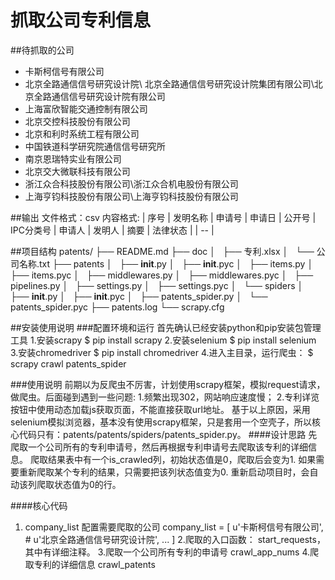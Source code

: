# 抓取公司专利信息

##待抓取的公司
- 卡斯柯信号有限公司
- 北京全路通信信号研究设计院\ 北京全路通信信号研究设计院集团有限公司\北京全路通信信号研究设计院有限公司
- 上海富欣智能交通控制有限公司
- 北京交控科技股份有限公司
- 北京和利时系统工程有限公司
- 中国铁道科学研究院通信信号研究所
- 南京恩瑞特实业有限公司
- 北京交大微联科技有限公司
- 浙江众合科技股份有限公司\浙江众合机电股份有限公司
- 上海亨钧科技股份有限公司\上海亨钧科技股份有限公司

##输出
文件格式：csv
内容格式:
| 序号 | 发明名称 | 申请号 | 申请日 | 公开号 | IPC分类号 | 申请人 | 发明人 | 摘要 | 法律状态 |
| --  |

##项目结构
patents/
├── README.md
├── doc
│   ├── 专利.xlsx
│   └── 公司名称.txt
├── patents
│   ├── __init__.py
│   ├── __init__.pyc
│   ├── items.py
│   ├── items.pyc
│   ├── middlewares.py
│   ├── middlewares.pyc
│   ├── pipelines.py
│   ├── settings.py
│   ├── settings.pyc
│   └── spiders
│       ├── __init__.py
│       ├── __init__.pyc
│       ├── patents_spider.py
│       └── patents_spider.pyc
├── patents.log
└── scrapy.cfg

##安装使用说明
###配置环境和运行
首先确认已经安装python和pip安装包管理工具
1.安装scrapy
    $ pip install scrapy
2.安装selenium
    $ pip install selenium
3.安装chromedriver
    $ pip install chromedriver
4.进入主目录，运行爬虫：
    $ scrapy crawl patents_spider

###使用说明
前期以为反爬虫不厉害，计划使用scrapy框架，模拟request请求，做爬虫。后面碰到遇到一些问题:
1.频繁出现302，网站响应速度慢；
2.专利详览按钮中使用动态加载js获取页面，不能直接获取url地址。
基于以上原因，采用selenium模拟浏览器，基本没有使用scrapy框架，只是套用一个空壳子，所以核心代码只有：patents/patents/spiders/patents_spider.py。
####设计思路
先爬取一个公司所有的专利申请号，然后再根据专利申请号去爬取该专利的详细信息。
爬取结果表中有一个is_crawled列，初始状态值是0，爬取后会变为1. 如果需要重新爬取某个专利的结果，只需要把该列状态值变为0. 重新启动项目时，会自动该列爬取状态值为0的行。

####核心代码
1. company_list 配置需要爬取的公司
    company_list = [
        u'卡斯柯信号有限公司',
        # u'北京全路通信信号研究设计院',
        ...
    ]
2.爬取的入口函数：
    start_requests， 其中有详细注释。
3.爬取一个公司所有专利的申请号
    crawl_app_nums
4.爬取专利的详细信息
    crawl_patents



